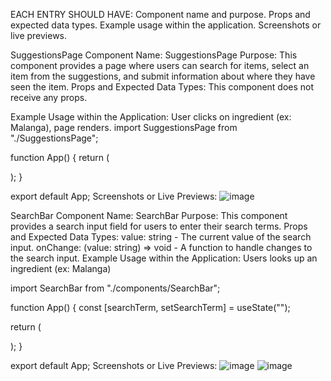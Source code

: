 EACH ENTRY SHOULD HAVE:
Component name and purpose.
Props and expected data types.
Example usage within the application.
Screenshots or live previews.

SuggestionsPage Component
Name: SuggestionsPage
Purpose: This component provides a page where users can search for items, select an item from the suggestions, and submit information about where they have seen the item.
Props and Expected Data Types: This component does not receive any props.

Example Usage within the Application: User clicks on ingredient (ex: Malanga), page renders.
import SuggestionsPage from "./SuggestionsPage";

function App() {
  return (
    <div>
      <SuggestionsPage />
    </div>
  );
}

export default App;
Screenshots or Live Previews:
![image](https://github.com/user-attachments/assets/278785ca-93cc-4bba-8c20-64ada1a8abfc)

SearchBar Component
Name: SearchBar
Purpose: This component provides a search input field for users to enter their search terms.
Props and Expected Data Types:
value: string - The current value of the search input.
onChange: (value: string) => void - A function to handle changes to the search input.
Example Usage within the Application: Users looks up an ingredient (ex: Malanga)

import SearchBar from "./components/SearchBar";

function App() {
  const [searchTerm, setSearchTerm] = useState("");

  return (
    <div>
      <SearchBar value={searchTerm} onChange={setSearchTerm} />
    </div>
  );
}

export default App;
Screenshots or Live Previews:
![image](https://github.com/user-attachments/assets/9ce644d3-22ca-4e3a-8499-8b8753a6652a)
![image](https://github.com/user-attachments/assets/562bc181-5d4b-44ca-a14e-97f98ce5f575)
